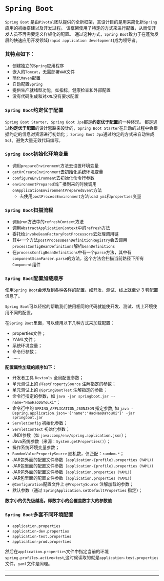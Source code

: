 # `Spring Boot`

`Spring Boot` 是由`Pivotal`团队提供的全新框架，其设计目的是用来简化新`Spring`应用的初始搭建以及开发过程。
该框架使用了特定的方式来进行配置，从而使开发人员不再需要定义样板化的配置。
通过这种方式，`Spring Boot`致力于在蓬勃发展的快速应用开发领域(`rapid application development`)成为领导者。 

### <div id="td">其特点如下：</div>
- 创建独立的`Spring`应用程序
- 嵌入的`Tomcat`，无需部署`WAR`文件
- 简化`Maven`配置
- 自动配置`Spring`
- 提供生产就绪型功能，如指标，健康检查和外部配置
- 没有代码生成和对`XML`没有要求配置

### <div id="ydyypz">`Spring Boot`约定优于配置</div>
`Spring Boot Starter`、`Spring Boot Jpa`都是**约定优于配置**的一种体现。
都是通过**约定优于配置**的设计思路来设计的，`Spring Boot Starter`在启动的过程中会根据约定的信息对资源进行初始化；
`Spring Boot Jpa`通过约定的方式来自动生成`Sql`，避免大量无效代码编写。

### <div id="cshhjbl">`Spring Boot`初始化环境变量</div>
- 调用`prepareEnvironment`方法去设置环境变量
- `getOrCreateEnvironment`去初始化系统环境变量
- `configureEnvironment`去初始化命令行参数
- `environmentPrepared`当广播到来的时候调用`onApplicationEnvironmentPreparedEvent`方法
  - 去使用`postProcessEnvironment`方法`load yml`和`properties`变量

### <div id="smlc">`Spring Boot`扫描流程</div>
- 调用`run`方法中的`refreshContext`方法
- 调用`AbstractApplicationContext`中的`refresh`方法
- 委托给`invokeBeanFactoryPostProcessors`去处理调用链
- 其中一个方法`postProcessBeanDefinitionRegistry`会去调用`processConfigBeanDefinitions`解析`beanDefinitions`
- 在`processConfigBeanDefinitions`中有一个`parse`方法，其中有`componentScanParser.parse`的方法，这个方法会扫描当前路径下所有`Component`组件

### <div id="pzjzsx">`Spring Boot`配置加载顺序</div>
使用`Spring Boot`会涉及到各种各样的配置，如开发、测试、线上就至少 3 套配置信息了。

`Spring Boot`可以轻松的帮助我们使用相同的代码就能使开发、测试、线上环境使用不同的配置。

在`Spring Boot`里面，可以使用以下几种方式来加载配置：

- properties文件；
- YAML文件；
- 系统环境变量；
- 命令行参数；
- ……

**配置属性加载的顺序如下：**

- 开发者工具 `Devtools` 全局配置参数；
- 单元测试上的 `@TestPropertySource` 注解指定的参数；
- 单元测试上的 `@SpringBootTest` 注解指定的参数；
- 命令行指定的参数，如 `java -jar springboot.jar --name="HaoHaoDaYouXi"`；
- 命令行中的 `SPRING_APPLICATION_JSONJSON` 指定参数, 如 `java -Dspring.application.json='{"name":"HaoHaoDaYouXi"}' -jar springboot.jar`
- `ServletConfig` 初始化参数；
- `ServletContext` 初始化参数；
- JNDI参数（如 `java:comp/env/spring.application.json`）；
- Java系统参数（来源：`System.getProperties()`）；
- 操作系统环境变量参数；
- `RandomValuePropertySource` 随机数，仅匹配：`ramdom.*`；
- JAR包外面的配置文件参数（`application-{profile}.properties（YAML）`）
- JAR包里面的配置文件参数（`application-{profile}.properties（YAML）`）
- JAR包外面的配置文件参数（`application.properties（YAML）`）
- JAR包里面的配置文件参数（`application.properties（YAML）`）
- `@Configuration`配置文件上 `@PropertySource` 注解加载的参数；
- 默认参数（通过 `SpringApplication.setDefaultProperties` 指定）；

**数字小的优先级越高，即数字小的会覆盖数字大的参数值**

### <div id="pzjzsx">`Spring Boot`多套不同环境配置</div>

- `application.properties`
- `application-dev.properties`
- `application-test.properties`
- `application-prod.properties`

然后在`application.properties`文件中指定当前的环境`spring.profiles.active=test`,这时候读取的就是`application-test.properties`文件，`yaml`文件是同理。

----


----
